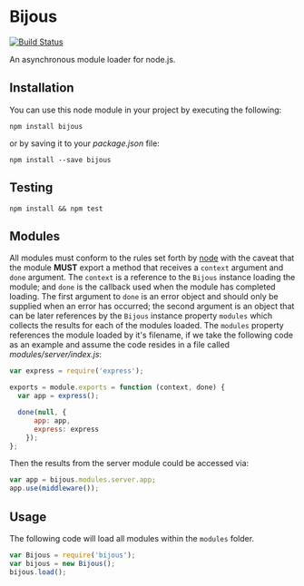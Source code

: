 # Bijous


[![Build Status](https://travis-ci.org/mbrio/bijous.svg?branch=master)](https://travis-ci.org/mbrio/bijous.svg?branch=master)

An asynchronous module loader for node.js.

## Installation

You can use this node module in your project by executing the following:

```Shell
npm install bijous
```

or by saving it to your *package.json* file:

```Shell
npm install --save bijous
```

## Testing

```Shell
npm install && npm test
```

## Modules

All modules must conform to the rules set forth by [node](http://nodejs.org/api/modules.html) with the caveat that the module **MUST** export a method that receives a `context` argument and `done` argument. The `context` is a reference to the `Bijous` instance loading the module; and `done` is the callback used when the module has completed loading. The first argument to `done` is an error object and should only be supplied when an error has occurred; the second argument is an object that can be later references by the `Bijous` instance property `modules` which collects the results for each of the modules loaded. The `modules` property references the module loaded by it's filename, if we take the following code as an example and assume the code resides in a file called *modules/server/index.js*:

```JavaScript
var express = require('express');

exports = module.exports = function (context, done) {
  var app = express();

  done(null, {
      app: app,
      express: express
    });
};
```

Then the results from the server module could be accessed via:

```JavaScript
var app = bijous.modules.server.app;
app.use(middleware());
```

## Usage

The following code will load all modules within the `modules` folder.

```JavaScript
var Bijous = require('bijous');
var bijous = new Bijous();
bijous.load();
```